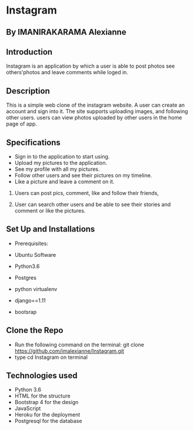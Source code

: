 # Instagram
## By IMANIRAKARAMA Alexianne

## Introduction
Instagram is an application by which a user is able to post photos see others'photos and leave comments while loged in.

## Description

This is a simple web clone of the instagram website. A user can create an account and sign into it. The site supports uploading images, and following other users. users can view photos uploaded by other users in the home page of app.

## Specifications

* Sign in to the application to start using.
* Upload my pictures to the application.
* See my profile with all my pictures.
* Follow other users and see their pictures on my timeline.
* Like a picture and leave a comment on it.

1. Users can post pics, comment, like and follow their friends,

2. User can search other users and be able to see their stories and comment or like the pictures.

## Set Up and Installations
* Prerequisites:

* Ubuntu Software
* Python3.6
* Postgres
* python virtualenv
* django==1.11
* bootsrap

## Clone the Repo
* Run the following command on the terminal: git clone https://github.com/imalexianne/Instagram.git 
* type cd Instagram on terminal

## Technologies used
- Python 3.6
- HTML for the structure
- Bootstrap 4 for the design
- JavaScript
- Heroku for the deployment
- Postgresql for the database